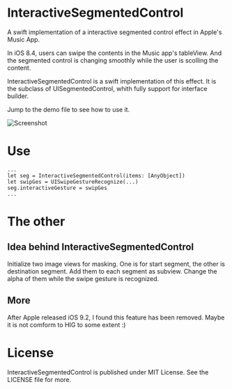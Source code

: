 # InteractiveSegmentedControl
A swift implementation of a interactive segmented control effect in Apple's Music App.

In iOS 8.4, users can swipe the contents in the Music app's tableView. And the segmented control is changing smoothly while the user is scolling the content.

InteractiveSegmentedControl is a swift implementation of this effect. It is the subclass of UISegmentedControl, whith fully support for interface builder.

Jump to the demo file to see how to use it.

![Screenshot](https://raw.github.com/hengyu/InteractiveSegmentedControl/master/Screenshot/out.gif)

# Use

```
...
let seg = InteractiveSegmentedControl(items: [AnyObject])
let swipGes = UISwipeGestureRecognize(...)
seg.interactiveGesture = swipGes
...
```

# The other

## Idea behind InteractiveSegmentedControl

Initialize two image views for masking. One is for start segment, the other is destination segment. Add them to each segment as subview. Change the alpha of them while the swipe gesture is recognized.

## More

After Apple released iOS 9.2, I found this feature has been removed. Maybe it is not comform to HIG to some extent :) 

# License
InteractiveSegmentedControl is published under MIT License. See the LICENSE file for more.
